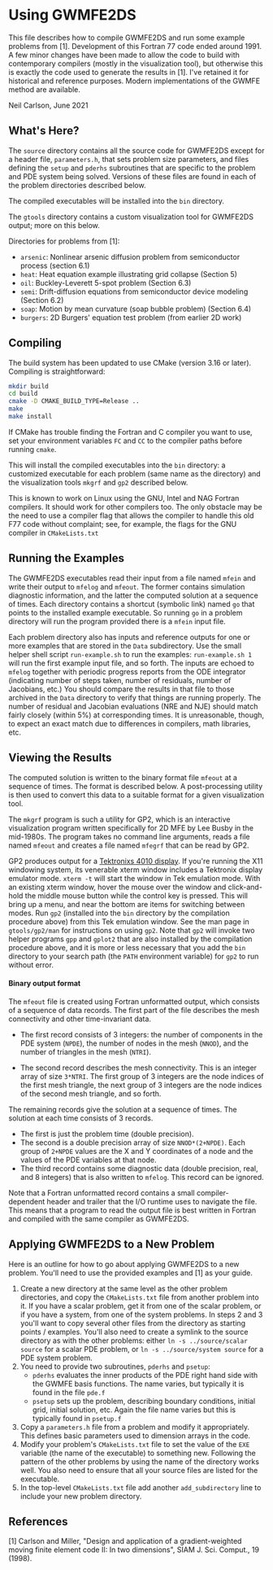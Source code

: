 Using GWMFE2DS
==============
This file describes how to compile GWMFE2DS and run some example problems
from [1]. Development of this Fortran 77 code ended around 1991. A few minor
changes have been made to allow the code to build with contemporary compilers
(mostly in the visualization tool), but otherwise this is exactly the code
used to generate the results in [1]. I've retained it for historical and
reference purposes. Modern implementations of the GWMFE method are available.

Neil Carlson, June 2021

What's Here?
------------
The `source` directory contains all the source code for GWMFE2DS except for
a header file, `parameters.h`, that sets problem size parameters, and files
defining the `setup` and `pderhs` subroutines that are specific to the problem
and PDE system being solved. Versions of these files are found in each of
the problem directories described below.

The compiled executables will be installed into the `bin` directory.

The `gtools` directory contains a custom visualization tool for GWMFE2DS
output; more on this below.

Directories for problems from [1]:
* `arsenic`: Nonlinear arsenic diffusion problem from semiconductor
  process (section 6.1)
* `heat`: Heat equation example illustrating grid collapse (Section 5)
* `oil`: Buckley-Leverett 5-spot problem (Section 6.3)
* `semi`: Drift-diffusion equations from semiconductor device modeling
  (Section 6.2)
* `soap`: Motion by mean curvature (soap bubble problem) (Section 6.4)
* `burgers`: 2D Burgers' equation test problem (from earlier 2D work)

Compiling
---------
The build system has been updated to use CMake (version 3.16 or later).
Compiling is straightforward:

```sh
mkdir build
cd build
cmake -D CMAKE_BUILD_TYPE=Release ..
make
make install
```
If CMake has trouble finding the Fortran and C compiler you want to use, set
your environment variables `FC` and `CC` to the compiler paths before running
`cmake`.

This will install the compiled executables into the `bin` directory:
a customized executable for each problem (same name as the directory) and the
visualization tools `mkgrf` and `gp2` described below.

This is known to work on Linux using the GNU, Intel and NAG Fortran compilers.
It should work for other compilers too. The only obstacle may be the need to
use a compiler flag that allows the compiler to handle this old F77 code
without complaint; see, for example, the flags for the GNU compiler in
`CMakeLists.txt`

Running the Examples
--------------------
The GWMFE2DS executables read their input from a file named `mfein` and
write their output to `mfelog` and `mfeout`. The former contains simulation
diagnostic information, and the latter the computed solution at a sequence
of times. Each directory contains a shortcut (symbolic link) named `go` that
points to the installed example executable. So running `go` in a problem
directory will run the program provided there is a `mfein` input file.

Each problem directory also has inputs and reference outputs for one or more
examples that are stored in the `Data` subdirectory. Use the small helper
shell script `run-example.sh` to run the examples: `run-example.sh 1` will
run the first example input file, and so forth. The inputs are echoed to
`mfelog` together with periodic progress reports from the ODE integrator
(indicating number of steps taken, number of residuals, number of Jacobians,
etc.) You should compare the results in that file to those archived in the
`Data` directory to verify that things are running properly. The number of
residual and Jacobian evaluations (NRE and NJE) should match fairly closely
(within 5%) at corresponding times. It is unreasonable, though, to expect an
exact match due to differences in compilers, math libraries, etc.

Viewing the Results
-------------------
The computed solution is written to the binary format file `mfeout` at
a sequence of times. The format is described below. A post-processing
utility is then used to convert this data to a suitable format for a given
visualization tool.

The `mkgrf` program is such a utility for GP2, which is an interactive
visualization program written specifically for 2D MFE by Lee Busby in the
mid-1980s. The program takes no command line arguments, reads a file named
`mfeout` and creates a file named `mfegrf` that can be read by GP2.

GP2 produces output for a
[Tektronixs 4010 display](https://en.wikipedia.org/wiki/Tektronix_4010).
If you're running the X11 windowing system, its venerable xterm window
includes a Tektronix display emulator mode. `xterm -t` will start the window
in Tek emulation mode. With an existing xterm window, hover the mouse over
the window and click-and-hold the middle mouse button while the control key
is pressed. This will bring up a menu, and near the bottom are items for
switching between modes. Run `gp2` (installed into the `bin` directory by the
compilation procedure above) from this Tek emulation window. See the man page
in `gtools/gp2/man` for instructions on using `gp2`.  Note that `gp2` will
invoke two helper programs `gpp` and `gplot2` that are also installed by
the compilation procedure above, and it is more or less necessary that you
add the `bin` directory to your search path (the `PATH` environment variable)
for `gp2` to run without error.



#### Binary output format
The `mfeout` file is created using Fortran unformatted output, which consists
of a sequence of data records. The first part of the file describes the mesh
connectivity and other time-invariant data.

* The first record consists of 3 integers: the number of components in the PDE
  system (`NPDE`), the number of nodes in the mesh (`NNOD`), and the number of
  triangles in the mesh (`NTRI`).

* The second record describes the mesh connectivity. This is an integer array
  of size `3*NTRI`. The first group of 3 integers are the node indices of the
  first mesh triangle, the next group of 3 integers are the node indices of
  the second mesh triangle, and so forth.

The remaining records give the solution at a sequence of times. The solution
at each time consists of 3 records.
* The first is just the problem time (double precision).
* The second is a double precision array of size `NNOD*(2+NPDE)`. Each group
  of `2+NPDE` values are the X and Y coordinates of a node and the values of
  the PDE variables at that node.
* The third record contains some diagnostic data (double precision, real, and
  8 integers) that is also written to `mfelog`. This record can be ignored.

Note that a Fortran unformatted record contains a small compiler-dependent
header and trailer that the I/O runtime uses to navigate the file. This means
that a program to read the output file is best written in Fortran and compiled
with the same compiler as GWMFE2DS.

Applying GWMFE2DS to a New Problem
----------------------------------   
Here is an outline for how to go about applying GWMFE2DS to a new problem.
You'll need to use the provided examples and [1] as your guide.

1. Create a new directory at the same level as the other problem directories,
   and copy the `CMakeLists.txt` file from another problem into it. If you
   have a scalar problem, get it from one of the scalar problem, or if you
   have a system, from one of the system problems. In steps 2 and 3 you'll
   want to copy several other files from the directory as starting points /
   examples. You'll also need to create a symlink to the source directory
   as with the other problems: either `ln -s ../source/scalar source` for a
   scalar PDE problem, or `ln -s ../source/system source` for a PDE system
   problem.
2. You need to provide two subroutines, `pderhs` and `psetup`:
   * `pderhs` evaluates the inner products of the PDE right hand side with
     the GWMFE basis functions. The name varies, but typically it is found
     in the file `pde.f`
   * `psetup` sets up the problem, describing boundary conditions, initial
     grid, initial solution, etc. Again the file name varies but this is
     typically found in `psetup.f`
3. Copy a `parameters.h` file from a problem and modify it appropriately.
   This defines basic parameters used to dimension arrays in the code.
4. Modify your problem's `CMakeLists.txt` file to set the value of the `EXE`
   variable (the name of the executable) to something new. Following the
   pattern of the other problems by using the name of the directory works
   well. You also need to ensure that all your source files are listed for
   the executable.
5. In the top-level `CMakeLists.txt` file add another `add_subdirectory`
   line to include your new problem directory.

References
----------
[1] Carlson and Miller, "Design and application of a gradient-weighted moving
    finite element code II: In two dimensions", SIAM J. Sci. Comput., 19 (1998).
